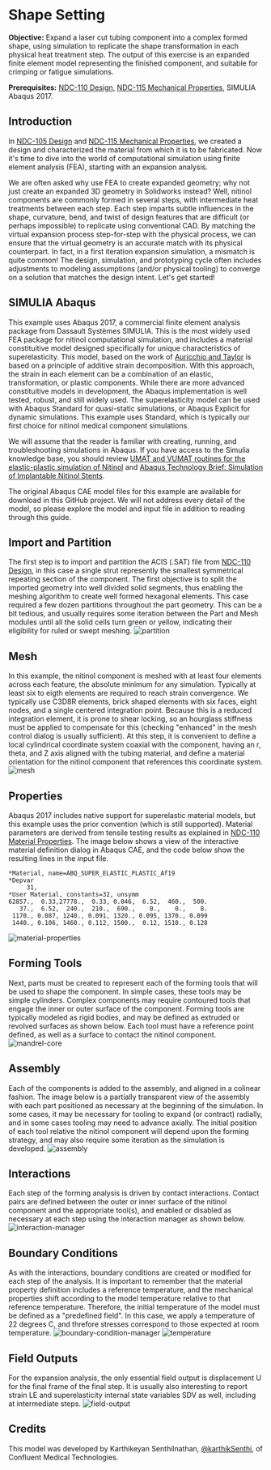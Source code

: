 # Shape Setting

**Objective:** Expand a laser cut tubing component into a complex formed shape, using simulation to replicate the shape transformation in each physical heat treatment step. The output of this exercise is an expanded finite element model representing the finished component, and suitable for crimping or fatigue simulations.

**Prerequisites:** [NDC-110 Design](../105), [NDC-115 Mechanical Properties](../110), SIMULIA Abaqus 2017.

## Introduction

In [NDC-105 Design](../105) and [NDC-115 Mechanical Properties](../110), we created a design and characterized the material from which it is to be fabricated. Now it's time to dive into the world of computational simulation using finite element analysis (FEA), starting with an expansion analysis. 

We are often asked why use FEA to create expanded geometry; why not just create an expanded 3D geometry in Solidworks instead? Well, nitinol components are commonly formed in several steps, with intermediate heat treatments between each step. Each step imparts subtle influences in the shape, curvature, bend, and twist of design features that are difficult (or perhaps impossible) to replicate using conventional CAD. By matching the virtual expansion process step-for-step with the physical process, we can ensure that the virtual geometry is an accurate match with its physical counterpart. In fact, in a first iteration expansion simulation, a mismatch is quite common! The design, simulation, and prototyping cycle often includes adjustments to modeling assumptions (and/or physical tooling) to converge on a solution that matches the design intent. Let's get started!

## SIMULIA Abaqus

This example uses Abaqus 2017, a commercial finite element analysis package from Dassault Systèmes SIMULIA. This is the most widely used FEA package for nitinol computational simulation, and includes a material constituitive model designed specifically for unique characteristics of superelasticity. This model, based on the work of [Auricchio and Taylor](http://www.sciencedirect.com/science/article/pii/S0045782596011474) is based on a principle of additive strain decomposition. With this approach, the strain in each element can be a combination of an elastic, transformation, or plastic components. While there are more advanced constituitive models in development, the Abaqus implementation is well tested, robust, and still widely used. The superelasticity model can be used with Abaqus Standard for quasi-static simulations, or Abaqus Explicit for dynamic simulations. This example uses Standard, which is typically our first choice for nitinol medical component simulations.

We will assume that the reader is familiar with creating, running, and troubleshooting simulations in Abaqus. If you have access to the Simulia knowledge base, you should review [UMAT and VUMAT routines for the elastic-plastic simulation of Nitinol](https://kb.dsxclient.3ds.com/mashup-ui/page/resultqa?from=search%3fq%3dQA00000009225&id=QA00000009225e&q=QA00000009225) and [Abaqus Technology Brief: Simulation of Implantable Nitinol Stents](https://kb.dsxclient.3ds.com/mashup-ui/page/resultqa?from=search%3fq%3dQA00000009132&id=QA00000009132e&q=QA00000009132).

The original Abaqus CAE model files for this example are available for download in this GitHub project. We will not address every detail of the model, so please explore the model and input file in addition to reading through this guide.

## Import and Partition

The first step is to import and partition the ACIS (.SAT) file from [NDC-110 Design](../105), in this case a single strut represently the smallest symmetrical repeating section of the component. The first objective is to split the imported geometry into well divided solid segments, thus enabling the meshing algorithm to create well formed hexagonal elements. This case required a few dozen partitions throughout the part geometry. This can be a bit tedious, and usually requires some iteration between the Part and Mesh modules until all the solid cells turn green or yellow, indicating their eligibility for ruled or swept meshing. 
![partition](115-partition.png)

## Mesh

In this example, the nitinol component is meshed with at least four elements across each feature, the absolute minimum for any simulation. Typically at least six to eigth elements are required to reach strain convergence. We typically use C3D8R elements, brick shaped elements with six faces, eight nodes, and a single centered integration point. Because this is a reduced integration element, it is prone to shear locking, so an hourglass stiffness must be applied to compensate for this (checking "enhanced" in the mesh control dialog is usually sufficient). At this step, it is convenient to define a local cylindrical coordinate system coaxial with the component, having an r, theta, and Z axis aligned with the tubing material, and define a material orientation for the nitinol component that references this coordinate system. 
![mesh](115-mesh.png)

## Properties

Abaqus 2017 includes native support for superelastic material models, but this example uses the prior convention (which is still supported). Material parameters are derived from tensile testing results as explained in [NDC-110 Material Properties](../110). The image below shows a view of the interactive material definition dialog in Abaqus CAE, and the code below show the resulting lines in the input file.
```
*Material, name=ABQ_SUPER_ELASTIC_PLASTIC_Af19
*Depvar
     31,
*User Material, constants=32, unsymm
62857.,  0.33,27778.,  0.33, 0.046,  6.52,  460.,  500.
   37.,  6.52,  240.,  210.,  690.,    0.,    0.,    8.
 1170., 0.087, 1240., 0.091, 1320., 0.095, 1370., 0.099
 1440., 0.106, 1460., 0.112, 1500.,  0.12, 1510., 0.128
```
![material-properties](115-material.png)

## Forming Tools

Next, parts must be created to represent each of the forming tools that will be used to shape the component. In simple cases, these tools may be simple cylinders. Complex components may require contoured tools that engage the inner or outer surface of the component. Forming tools are typically modeled as rigid bodies, and may be defined as extruded or revolved surfaces as shown below. Each tool must have a reference point defined, as well as a surface to contact the nitinol component.
![mandrel-core](115-mandrel-core.png)

## Assembly

Each of the components is added to the assembly, and aligned in a colinear fashion. The image below is a partially transparent view of the assembly with each part positioned as necessary at the beginning of the simulation. In some cases, it may be necessary for tooling to expand (or contract) radially, and in some cases tooling may need to advance axially. The initial position of each tool relative the nitinol component will depend upon the forming strategy, and may also require some iteration as the simulation is developed.
![assembly](115-assembly.png)

## Interactions

Each step of the forming analysis is driven by contact interactions. Contact pairs are defined between the outer or inner surface of the nitinol component and the appropriate tool(s), and enabled or disabled as necessary at each step using the interaction manager as shown below.
![interaction-manager](115-interaction-manager.png)

## Boundary Conditions

As with the interactions, boundary conditions are created or modified for each step of the analysis. It is important to remember that the material property definition includes a reference temperature, and the mechanical properties shift according to the model temperature relative to that reference temperature. Therefore, the initial temperature of the model must be defined as a "predefined field". In this case, we apply a temperature of 22 degrees C, and threfore stresses correspond to those expected at room temperature.
![boundary-condition-manager](115-bc-manager.png)
![temperature](115-temperature.png)

## Field Outputs

For the expansion analysis, the only essential field output is displacement U for the final frame of the final step. It is usually also interesting to report strain LE and superelasticity internal state variables SDV as well, including at intermediate steps.
![field-output](115-field-output.png)

## Credits

This model was developed by Karthikeyan Senthilnathan, [@karthikSenthi](https://github.com/karthikSenthi), of Confluent Medical Technologies.
